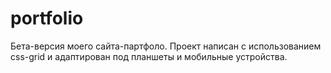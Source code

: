 # portfolio

Бета-версия моего сайта-партфоло. 
Проект написан с использованием css-grid и адаптирован под планшеты и мобильные устройства.
